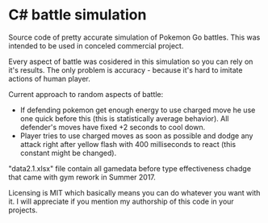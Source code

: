 # C# battle simulation

Source code of pretty accurate simulation of Pokemon Go battles. 
This was intended to be used in conceled commercial project.

Every aspect of battle was cosidered in this simulation so you can rely on it's results. 
The only problem is accuracy - because it's hard to imitate actions of human player.

Current approach to random aspects of battle:
- If defending pokemon get enough energy to use charged move he use one quick before this (this is statistically average behavior). All defender's moves have fixed +2 seconds to cool down.
- Player tries to use charged moves as soon as possible and dodge any attack right after yellow flash with 400 milliseconds to react (this constant might be changed).

"data2.1.xlsx" file contain all gamedata before type effectiveness chadge that came with gym rework in Summer 2017.

Licensing is MIT which basically means you can do whatever you want with it.
I will appreciate if you mention my authorship of this code in your projects.
